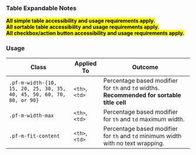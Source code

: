 ### Table Expandable Notes

<mark>**All simple table accessibility and usage requirements apply.**</mark>
<br>
<mark>**All sortable table accessibility and usage requirements apply.**</mark>
<br>
<mark>**All checkbox/action button accessibility and usage requirements apply.**</mark>


### Usage

| Class | Applied To | Outcome |
| -- | -- | -- |
| `.pf-m-width-{10, 15, 20, 25, 30, 35, 40, 45, 50, 60, 70, 80, or 90}` | `<th>`, `<td>` | Percentage based modifier for `th` and `td` widths. **Recommended for sortable title cell** |
| `.pf-m-width-max`   | `<th>`, `<td>` | Percentage based modifier for `th` and `td` maximum width. |
| `.pf-m-fit-content` | `<th>`, `<td>` | Percentage based modifier for `th` and `td` minimum width with no text wrapping. |

